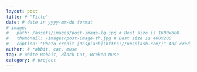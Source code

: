 ```yaml
---
layout: post
title: # "Title"
date: # date in yyyy-mm-dd format
# image:
#   path: /assets/images/post-image-lg.jpg # Best size is 1600x600
#   thumbnail: /images/post-image-th.jpg # Best size is 400x200
#   caption: "Photo credit [Unsplash](https://unsplash.com/)" Add credit
author: # rabbit, cat, muse
tag: # White Rabbit, Black Cat, Broken Muse
category: # project
---
```

